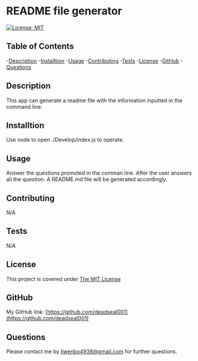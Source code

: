 # README file generator
[![License: MIT](https://img.shields.io/badge/License-MIT-yellow.svg)](https://opensource.org/licenses/MIT)
## Table of Contents
  
  -[Description](#Description)
  -[Installtion](#Installtion)
  -[Usage](#Usage)
  -[Contributing](#Contributing)
  -[Tests](#Tests)
  -[License](#License)
  -[GitHub](#GitHub)
  -[Questions](#Questions)
  
  
## Description
This app can generate a readme file with the information inputted in the command line.


## Installtion
Use node to open ./Develop/index.js to operate.


## Usage
Answer the questions promoted in the comman line. After the user answers all the question. A README.md file will be generated accordingly.


## Contributing
N/A


## Tests
N/A


## License
This project is covered under [The MIT License](https://opensource.org/licenses/MIT)


## GitHub
My GitHub link: [https://github.com/deadseal001](https://github.com/deadseal001)         


## Questions
Please contact me by [liwenbo4936@gmail.com](mailto:liwenbo4936@gmail.com) for further questions. 



  
